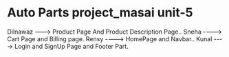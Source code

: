 # Auto Parts project_masai unit-5
Dilnawaz ---> Product Page And Product Description Page..
Sneha  ---->  Cart Page and Billing page.
Rensy ----> HomePage and Navbar..
Kunal ----> Login and SignUp Page and Footer Part.

